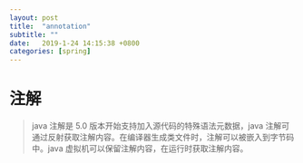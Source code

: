 ```yaml
---
layout: post
title:  "annotation"
subtitle: ""
date:   2019-1-24 14:15:38 +0800
categories: [spring]
---
```


# 注解

> java 注解是 5.0 版本开始支持加入源代码的特殊语法元数据，java 注解可通过反射获取注解内容。在编译器生成类文件时，注解可以被嵌入到字节码中。java 虚拟机可以保留注解内容，在运行时获取注解内容。


